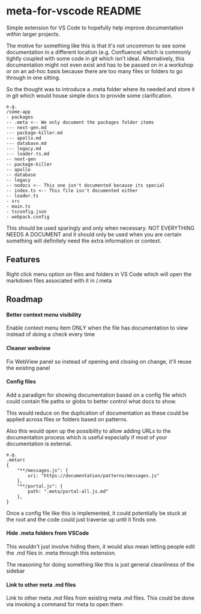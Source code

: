 # meta-for-vscode README

Simple extension for VS Code to hopefully help improve documentation within larger projects.

The motive for something like this is that it's not uncommon to see some documentation in a different location (e.g. Confluence) which is commonly tightly coupled with some code in git which isn't ideal. Alternatively, this documentation might not even exist and has to be passed on in a workshop or on an ad-hoc basis because there are too many files or folders to go through in one sitting.

So the thought was to introduce a .meta folder where its needed and store it in git which would house simple docs to provide some clarification.

```
e.g.
/some-app
- packages
-- .meta <-- We only document the packages folder items
--- next-gen.md
--- package-killer.md
--- apollo.md
--- database.md
--- legacy.md
--- loader.ts.md
-- next-gen
-- package-killer
-- apollo
-- database
-- legacy
-- nodocs <-- This one isn't documented because its special
-- index.ts <-- This file isn't documented either
-- loader.ts
- src
- main.ts
- tsconfig.json
- webpack.config
```

This should be used sparingly and only when necessary. NOT EVERYTHING NEEDS A DOCUMENT and it should only be used when you are certain something will definitely need the extra information or context.

## Features

Right click menu option on files and folders in VS Code which will open the markdown files associated with it in /.meta

## Roadmap

#### Better context menu visibility
Enable context menu item ONLY when the file has documentation to view instead of doing a check every time

#### Cleaner webview
Fix WebView panel so instead of opening and closing on change, it'll reuse the existing panel

#### Config files
Add a paradigm for showing documentation based on a config file which could contain file paths or globs to better control what docs to show.

This would reduce on the duplication of documentation as these could be applied across files or folders based on patterns.

Also this would open up the possibility to allow adding URLs to the documentation process which is useful especially if most of your documentation is external.

```
e.g. 
.metarc
{
    "**/messages.js": {
        uri: "https://documentation/patterns/messages.js"
    },
    "**/portal.js": {
        path: ".meta/portal-all.js.md"
    },
}
```

Once a config file like this is implemented, it could potentially be stuck at the root and the code could just traverse up until it finds one.


#### Hide .meta folders from VSCode
This wouldn't just involve hiding them, it would also mean letting people edit the .md files in .meta through this extension.

The reasoning for doing something like this is just general cleanliness of the sidebar


#### Link to other meta .md files
Link to other meta .md files from existing meta .md files. This could be done via invoking a command for meta to open them